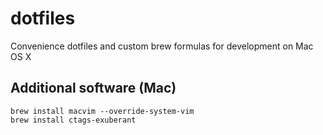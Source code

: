 # dotfiles
Convenience dotfiles and custom brew formulas for development on Mac OS X

## Additional software (Mac)

    brew install macvim --override-system-vim
    brew install ctags-exuberant
